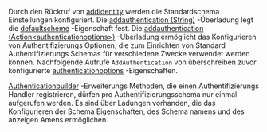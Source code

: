 Durch den Rückruf von [addidentity](/dotnet/api/microsoft.extensions.dependencyinjection.identityservicecollectionextensions.addidentity) werden die Standardschema Einstellungen konfiguriert. Die [addauthentication (String)](/dotnet/api/microsoft.extensions.dependencyinjection.authenticationservicecollectionextensions.addauthentication#Microsoft_Extensions_DependencyInjection_AuthenticationServiceCollectionExtensions_AddAuthentication_Microsoft_Extensions_DependencyInjection_IServiceCollection_System_String_) -Überladung legt die [defaultscheme](/dotnet/api/microsoft.aspnetcore.authentication.authenticationoptions.defaultscheme) -Eigenschaft fest. Die [addauthentication (Action&lt;authenticationoptions&gt;)](/dotnet/api/microsoft.extensions.dependencyinjection.authenticationservicecollectionextensions.addauthentication#Microsoft_Extensions_DependencyInjection_AuthenticationServiceCollectionExtensions_AddAuthentication_Microsoft_Extensions_DependencyInjection_IServiceCollection_System_Action_Microsoft_AspNetCore_Authentication_AuthenticationOptions__) -Überladung ermöglicht das Konfigurieren von Authentifizierungs Optionen, die zum Einrichten von Standard Authentifizierungs Schemas für verschiedene Zwecke verwendet werden können. Nachfolgende Aufrufe `AddAuthentication` von überschreiben zuvor konfigurierte [authenticationoptions](/dotnet/api/microsoft.aspnetcore.builder.authenticationoptions) -Eigenschaften.

[Authenticationbuilder](/dotnet/api/microsoft.aspnetcore.authentication.authenticationbuilder) -Erweiterungs Methoden, die einen Authentifizierungs Handler registrieren, dürfen pro Authentifizierungsschema nur einmal aufgerufen werden. Es sind über Ladungen vorhanden, die das Konfigurieren der Schema Eigenschaften, des Schema namens und des anzeigen Amens ermöglichen.

